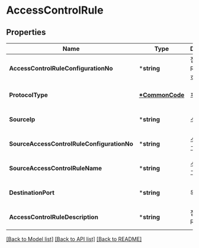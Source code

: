 # AccessControlRule

## Properties
Name | Type | Description | Notes
------------ | ------------- | ------------- | -------------
**AccessControlRuleConfigurationNo** | ***string** | 접근제어RULE설정번호 | [optional] [default to null]
**ProtocolType** | **[*CommonCode](CommonCode.md)** | 프로토콜구분 | [optional] [default to null]
**SourceIp** | ***string** | 소스IP | [optional] [default to null]
**SourceAccessControlRuleConfigurationNo** | ***string** | 소스접근제어그룹번호 | [optional] [default to null]
**SourceAccessControlRuleName** | ***string** | 소스접근제어그룹이름 | [optional] [default to null]
**DestinationPort** | ***string** | 목적지포트 | [optional] [default to null]
**AccessControlRuleDescription** | ***string** | 접근제어RULE설명 | [optional] [default to null]

[[Back to Model list]](../README.md#documentation-for-models) [[Back to API list]](../README.md#documentation-for-api-endpoints) [[Back to README]](../README.md)



